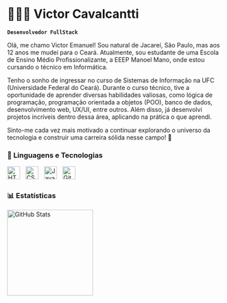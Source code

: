 # 👩🏻‍💻 Victor Cavalcantti

**`Desenvolvedor FullStack`**

Olá, me chamo Victor Emanuel! Sou natural de Jacareí, São Paulo, mas aos 12 anos me mudei para o Ceará. Atualmente, sou estudante de uma Escola de Ensino Médio Profissionalizante, a EEEP Manoel Mano, onde estou cursando o técnico em Informática.

Tenho o sonho de ingressar no curso de Sistemas de Informação na UFC (Universidade Federal do Ceará). Durante o curso técnico, tive a oportunidade de aprender diversas habilidades valiosas, como lógica de programação, programação orientada a objetos (POO), banco de dados, desenvolvimento web, UX/UI, entre outros. Além disso, já desenvolvi projetos incríveis dentro dessa área, aplicando na prática o que aprendi.

Sinto-me cada vez mais motivado a continuar explorando o universo da tecnologia e construir uma carreira sólida nesse campo! 🚀


### 🤖 Linguagens e Tecnologias

<img 
    align="left" 
    alt="HTML"
    title="HTML" 
    width="30px" 
    style="padding-right: 10px;" 
    src="https://cdn.jsdelivr.net/gh/devicons/devicon@latest/icons/html5/html5-original.svg" 
/>
<img 
    align="left" 
    alt="CSS" 
    title="CSS"
    width="30px" 
    style="padding-right: 10px;" 
    src="https://cdn.jsdelivr.net/gh/devicons/devicon@latest/icons/css3/css3-original.svg" 
/>
<img 
    align="left" 
    alt="JavaScript" 
    title="JavaScript"
    width="30px" 
    style="padding-right: 10px;" 
    src="https://cdn.jsdelivr.net/gh/devicons/devicon@latest/icons/javascript/javascript-original.svg" 
/>

<img 
    align="left" 
    alt="Git" 
    title="Git"
    width="30px" 
    style="padding-right: 10px;" 
    src="https://cdn.jsdelivr.net/gh/devicons/devicon@latest/icons/git/git-original.svg" 
/>


<br/>
<br/>

### 📊 Estatísticas

<p>
  <img 
    align="left" 
    alt="GitHub Stats" 
    height="200" 
    style="padding-right: 10px;" 
    src="https://github-readme-streak-stats.herokuapp.com/?user=dznfoz&theme=dracula&hide_border=true" 
  />

</p>

